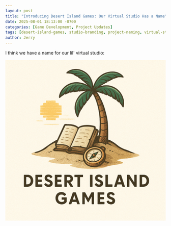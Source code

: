 ```yaml
---
layout: post
title: "Introducing Desert Island Games: Our Virtual Studio Has a Name"
date: 2025-08-01 18:13:00 -0700
categories: [Game Development, Project Updates]
tags: [desert-island-games, studio-branding, project-naming, virtual-studio]
author: Jerry
---
```


I think we have a name for our lil' virtual studio:

![desert-island-games](/assets/img/posts/2025-08-01/desert-island-games.png)